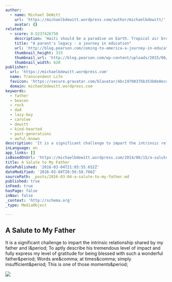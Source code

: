 ```yaml
---
author:
  - name: Michael DeWitt
    url: 'https://michaelbdewitt.wordpress.com/author/michaelbdewitt/'
    avatar: {}
related:
  - score: 0.5237426758
    description: 'Haiti should be a paradise on Earth. Tropical air breathes down from its mountains, rustling the chorus of coconut palms into a gentle surrender of their harvest. Its bountiful coastline offers up a gallery of fish, their chargrilled scent meandering through the placid streets.'
    title: "A parent's legacy - a journey in education"
    url: 'http://blog.pearson.com/coming-to-america-a-journey-in-education/'
    thumbnail_height: 333
    thumbnail_url: 'http://blog.pearson.com/wp-content/uploads/2015/06/Screen-Shot-2015-06-04-at-15.48.37.png'
    thumbnail_width: 620
publisher:
  url: 'https://michaelbdewitt.wordpress.com'
  name: Transcendent Life
  favicon: 'https://secure.gravatar.com/blavatar/4bc1970037bb353b8e0ecdc10e5cc190?s=16'
  domain: michaelbdewitt.wordpress.com
keywords:
  - father
  - beacon
  - rock
  - dad
  - lazy-boy
  - carolee
  - dewitt
  - kind-hearted
  - past-generations
  - awful-known
description: 'It is a significant challenge to impart the intrinsic relationship shared by my father and I. To aptly describe his tremendous level of impact and fully express my level of gratitude for being blessed with such a wonderful father. Words are, at times, simply insufficient. This is one of those moments.'
inLanguage: en
app_links: []
isBasedOnUrl: 'https://michaelbdewitt.wordpress.com/2014/06/15/a-salute-to-my-father/'
title: A Salute to My Father
datePublished: '2016-03-04T21:05:55.652Z'
dateModified: '2016-03-04T20:56:58.766Z'
sourcePath: _posts/2016-03-04-a-salute-to-my-father.md
published: true
inFeed: true
hasPage: false
inNav: false
_context: 'http://schema.org'
_type: MediaObject

---
```

<article style=""><h1>A Salute to My Father</h1><p>It is a significant challenge to impart the intrinsic relationship shared by my father and I&amp;period; To aptly describe his tremendous level of impact and fully express my level of gratitude for being blessed with such a wonderful father&amp;period; Words are&amp;comma; at times&amp;comma; simply insufficient&amp;period; This is one of those moments&amp;period;</p><img src="https://michaelbdewitt.files.wordpress.com/2014/06/dad-n-me.jpg" /></article>